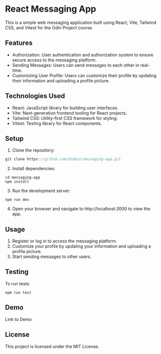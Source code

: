# React Messaging App

This is a simple web messaging application built using React, Vite, Tailwind CSS, and Vitest for the Odin Project course.

## Features

- Authorization: User authentication and authorization system to ensure secure access to the messaging platform.
- Sending Messages: Users can send messages to each other in real-time.
- Customizing User Profile: Users can customize their profile by updating their information and uploading a profile picture.

## Technologies Used

- React: JavaScript library for building user interfaces.
- Vite: Next-generation frontend tooling for React projects.
- Tailwind CSS: Utility-first CSS framework for styling.
- Vitest: Testing library for React components.

## Setup

1. Clone the repository:

```node.js
git clone https://github.com/Endeyr/messaging-app.git
```

2. Install dependencies:

```
cd messaging-app
npm install
```

3. Run the development server:

```
npm run dev
```

4. Open your browser and navigate to http://localhost:3000 to view the app.

## Usage

1. Register or log in to access the messaging platform.
2. Customize your profile by updating your information and uploading a profile picture.
3. Start sending messages to other users.

## Testing

To run tests:

```
npm run test
```

## Demo

Link to Demo

## License

This project is licensed under the MIT License.
